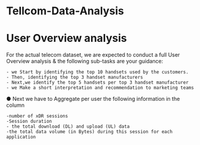 # Tellcom-Data-Analysis
# User Overview analysis
For the actual telecom dataset, we are expected to conduct a full User Overview analysis &
the following sub-tasks are your guidance:

    - we Start by identifying the top 10 handsets used by the customers.
    - Then, identifying the top 3 handset manufacturers
    - Next,we identify the top 5 handsets per top 3 handset manufacturer
    - we Make a short interpretation and recommendation to marketing teams
● Next we have to Aggregate per user the following information in the column

    -number of xDR sessions
    -Session duration
    - the total download (DL) and upload (UL) data
    -the total data volume (in Bytes) during this session for each application


